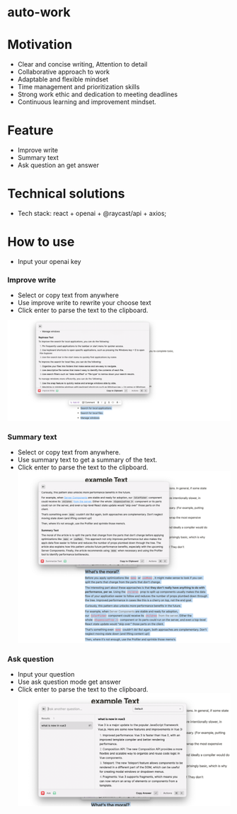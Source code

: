 # auto-work

# Motivation

- Clear and concise writing, Attention to detail
- Collaborative approach to work
- Adaptable and flexible mindset
- Time management and prioritization skills
- Strong work ethic and dedication to meeting deadlines
- Continuous learning and improvement mindset.

# Feature

- Improve write
- Summary text
- Ask question an get answer

# Technical solutions

- Tech stack: react + openai  + @raycast/api  + axios;


# How to use 

- Input your openai key



### Improve write
- Select or copy text from anywhere
- Use improve write to rewrite your choose text
- Click enter to parse the text to the clipboard.

![Improve](assets/improve.png)



### Summary text
- Select or copy text from anywhere.
- Use summary text to get a summary of the text.
- Click enter to parse the text to the clipboard.
![Summary](assets/summary.png)



### Ask question
- Input your question
- Use ask question mode get answer
- Click enter to parse the text to the clipboard.
![Ask](assets/ask.png)

